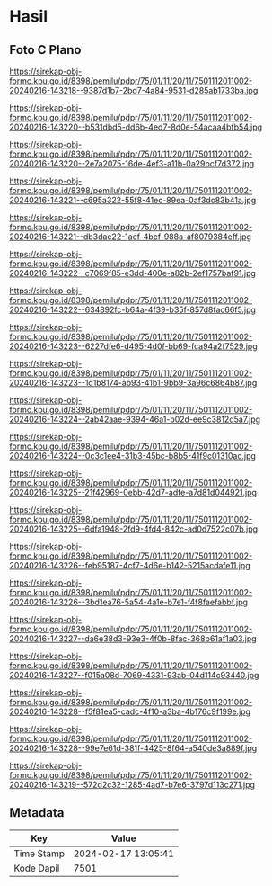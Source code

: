 # Hasil

## Foto C Plano

https://sirekap-obj-formc.kpu.go.id/8398/pemilu/pdpr/75/01/11/20/11/7501112011002-20240216-143218--9387d1b7-2bd7-4a84-9531-d285ab1733ba.jpg

https://sirekap-obj-formc.kpu.go.id/8398/pemilu/pdpr/75/01/11/20/11/7501112011002-20240216-143220--b531dbd5-dd6b-4ed7-8d0e-54acaa4bfb54.jpg

https://sirekap-obj-formc.kpu.go.id/8398/pemilu/pdpr/75/01/11/20/11/7501112011002-20240216-143220--2e7a2075-16de-4ef3-a11b-0a29bcf7d372.jpg

https://sirekap-obj-formc.kpu.go.id/8398/pemilu/pdpr/75/01/11/20/11/7501112011002-20240216-143221--c695a322-55f8-41ec-89ea-0af3dc83b41a.jpg

https://sirekap-obj-formc.kpu.go.id/8398/pemilu/pdpr/75/01/11/20/11/7501112011002-20240216-143221--db3dae22-1aef-4bcf-988a-af8079384eff.jpg

https://sirekap-obj-formc.kpu.go.id/8398/pemilu/pdpr/75/01/11/20/11/7501112011002-20240216-143222--c7069f85-e3dd-400e-a82b-2ef1757baf91.jpg

https://sirekap-obj-formc.kpu.go.id/8398/pemilu/pdpr/75/01/11/20/11/7501112011002-20240216-143222--634892fc-b64a-4f39-b35f-857d8fac66f5.jpg

https://sirekap-obj-formc.kpu.go.id/8398/pemilu/pdpr/75/01/11/20/11/7501112011002-20240216-143223--6227dfe6-d495-4d0f-bb69-fca94a2f7529.jpg

https://sirekap-obj-formc.kpu.go.id/8398/pemilu/pdpr/75/01/11/20/11/7501112011002-20240216-143223--1d1b8174-ab93-41b1-9bb9-3a96c6864b87.jpg

https://sirekap-obj-formc.kpu.go.id/8398/pemilu/pdpr/75/01/11/20/11/7501112011002-20240216-143224--2ab42aae-9394-46a1-b02d-ee9c3812d5a7.jpg

https://sirekap-obj-formc.kpu.go.id/8398/pemilu/pdpr/75/01/11/20/11/7501112011002-20240216-143224--0c3c1ee4-31b3-45bc-b8b5-41f9c01310ac.jpg

https://sirekap-obj-formc.kpu.go.id/8398/pemilu/pdpr/75/01/11/20/11/7501112011002-20240216-143225--21f42969-0ebb-42d7-adfe-a7d81d044921.jpg

https://sirekap-obj-formc.kpu.go.id/8398/pemilu/pdpr/75/01/11/20/11/7501112011002-20240216-143225--6dfa1948-2fd9-4fd4-842c-ad0d7522c07b.jpg

https://sirekap-obj-formc.kpu.go.id/8398/pemilu/pdpr/75/01/11/20/11/7501112011002-20240216-143226--feb95187-4cf7-4d6e-b142-5215acdafe11.jpg

https://sirekap-obj-formc.kpu.go.id/8398/pemilu/pdpr/75/01/11/20/11/7501112011002-20240216-143226--3bd1ea76-5a54-4a1e-b7e1-f4f8faefabbf.jpg

https://sirekap-obj-formc.kpu.go.id/8398/pemilu/pdpr/75/01/11/20/11/7501112011002-20240216-143227--da6e38d3-93e3-4f0b-8fac-368b61af1a03.jpg

https://sirekap-obj-formc.kpu.go.id/8398/pemilu/pdpr/75/01/11/20/11/7501112011002-20240216-143227--f015a08d-7069-4331-93ab-04d114c93440.jpg

https://sirekap-obj-formc.kpu.go.id/8398/pemilu/pdpr/75/01/11/20/11/7501112011002-20240216-143228--f5f81ea5-cadc-4f10-a3ba-4b176c9f199e.jpg

https://sirekap-obj-formc.kpu.go.id/8398/pemilu/pdpr/75/01/11/20/11/7501112011002-20240216-143228--99e7e61d-381f-4425-8f64-a540de3a889f.jpg

https://sirekap-obj-formc.kpu.go.id/8398/pemilu/pdpr/75/01/11/20/11/7501112011002-20240216-143219--572d2c32-1285-4ad7-b7e6-3797d113c271.jpg


## Metadata

| Key        | Value               |
| ---------- | ------------------- |
| Time Stamp | 2024-02-17 13:05:41 |
| Kode Dapil | 7501                |



